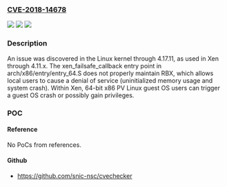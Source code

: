 ### [CVE-2018-14678](https://cve.mitre.org/cgi-bin/cvename.cgi?name=CVE-2018-14678)
![](https://img.shields.io/static/v1?label=Product&message=n%2Fa&color=blue)
![](https://img.shields.io/static/v1?label=Version&message=n%2Fa&color=blue)
![](https://img.shields.io/static/v1?label=Vulnerability&message=n%2Fa&color=brighgreen)

### Description

An issue was discovered in the Linux kernel through 4.17.11, as used in Xen through 4.11.x. The xen_failsafe_callback entry point in arch/x86/entry/entry_64.S does not properly maintain RBX, which allows local users to cause a denial of service (uninitialized memory usage and system crash). Within Xen, 64-bit x86 PV Linux guest OS users can trigger a guest OS crash or possibly gain privileges.

### POC

#### Reference
No PoCs from references.

#### Github
- https://github.com/snic-nsc/cvechecker

